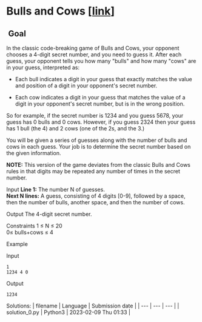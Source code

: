 # Bulls and Cows \[[link](https://www.codingame.com/training/medium/bulls-and-cows)\]


 Goal
-----


In the classic code-breaking game of Bulls and Cows, your opponent chooses a 4-digit secret number, and you need to guess it. After each guess, your opponent tells you how many "bulls" and how many "cows" are in your guess, interpreted as:  
  
 - Each bull indicates a digit in your guess that exactly matches the value and position of a digit in your opponent's secret number.  
  
 - Each cow indicates a digit in your guess that matches the value of a digit in your opponent's secret number, but is in the wrong position.  
  
So for example, if the secret number is 1234 and you guess 5678, your guess has 0 bulls and 0 cows. However, if you guess 2324 then your guess has 1 bull (the 4) and 2 cows (one of the 2s, and the 3.)  
  
You will be given a series of guesses along with the number of bulls and cows in each guess. Your job is to determine the secret number based on the given information.  
  
**NOTE:** This version of the game deviates from the classic Bulls and Cows rules in that digits may be repeated any number of times in the secret number.



Input
**Line 1:** The number N of guesses.  
**Next N lines:** A guess, consisting of 4 digits [0-9], followed by a space, then the number of bulls, another space, and then the number of cows.


Output
The 4-digit secret number.


Constraints
1 ≤ N ≤ 20  
0≤ bulls+cows ≤ 4


Example


Input

```
1
1234 4 0
```



Output

```
1234
```





Solutions:
| filename | Language | Submission date |
| --- | --- | --- |
| solution_0.py | Python3 | 2023-02-09 Thu 01:33 |
